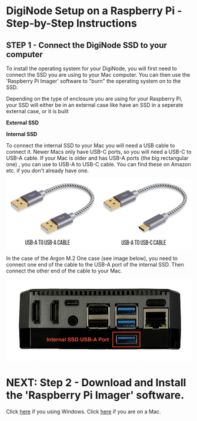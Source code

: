 # DigiNode Setup on a Raspberry Pi - Step-by-Step Instructions

## STEP 1 - Connect the DigiNode SSD to your computer

To install the operating system for your DigiNode, you will first need to connect the SSD you are using to your Mac computer. You can then use the 'Raspberry Pi Imager' software to "burn" the operating system on to the SSD.

Depending on the type of enclosure you are using for your Raspberry Pi, your SSD will either be in an external case like have an SSD in a seperate external case, or it is built

**External SSD**



**Internal SSD**

To connect the internal SSD to your Mac you will need a USB cable to connect it. Newer Macs only have USB-C ports, so you will need a USB-C to USB-A cable. If your Mac is older and has USB-A ports (the big rectangular one) , you can use to USB-A to USB-C cable. You can find these on Amazon etc. if you don't already have one.

![USB Cable Types](/images/usb_cable_types.png)

In the case of the Argon M.2 One case (see image below), you need to connect one end of the cable to the USB-A port of the internal SSD. Then connect the other end of the cable to your Mac.

![USB port for the internal SSD on the Argon M.2 One case](/images/argon_case_ports_ssd.jpg)


# NEXT: Step 2 - Download and Install the 'Raspberry Pi Imager' software. 
Click [here](/docs/rpi_setup_step2_get_imager_win.md) if you using Windows. Click [here](/docs/rpi_setup_step2_get_imager_mac.md) if you are on a Mac.
